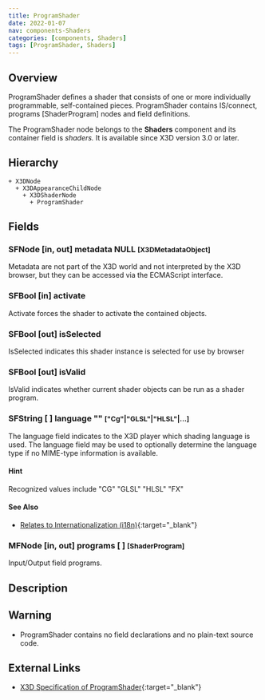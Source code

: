 ```yaml
---
title: ProgramShader
date: 2022-01-07
nav: components-Shaders
categories: [components, Shaders]
tags: [ProgramShader, Shaders]
---
```

<style>
.post h3 {
  word-spacing: 0.2em;
}
</style>

## Overview

ProgramShader defines a shader that consists of one or more individually programmable, self-contained pieces. ProgramShader contains IS/connect, programs [ShaderProgram] nodes and field definitions.

The ProgramShader node belongs to the **Shaders** component and its container field is *shaders.* It is available since X3D version 3.0 or later.

## Hierarchy

```
+ X3DNode
  + X3DAppearanceChildNode
    + X3DShaderNode
      + ProgramShader
```

## Fields

### SFNode [in, out] **metadata** NULL <small>[X3DMetadataObject]</small>

Metadata are not part of the X3D world and not interpreted by the X3D browser, but they can be accessed via the ECMAScript interface.

### SFBool [in] **activate**

Activate forces the shader to activate the contained objects.

### SFBool [out] **isSelected**

IsSelected indicates this shader instance is selected for use by browser

### SFBool [out] **isValid**

IsValid indicates whether current shader objects can be run as a shader program.

### SFString [ ] **language** "" <small>["Cg"|"GLSL"|"HLSL"|...]</small>

The language field indicates to the X3D player which shading language is used. The language field may be used to optionally determine the language type if no MIME-type information is available.

#### Hint

Recognized values include "CG" "GLSL" "HLSL" "FX"

#### See Also

- [Relates to Internationalization (i18n)](https://www.w3.org/standards/webdesign/i18n){:target="_blank"}

### MFNode [in, out] **programs** [ ] <small>[ShaderProgram]</small>

Input/Output field programs.

## Description

Warning
-------

- ProgramShader contains no field declarations and no plain-text source code.

## External Links

- [X3D Specification of ProgramShader](https://www.web3d.org/documents/specifications/19775-1/V4.0/Part01/components/shaders.html#ProgramShader){:target="_blank"}
